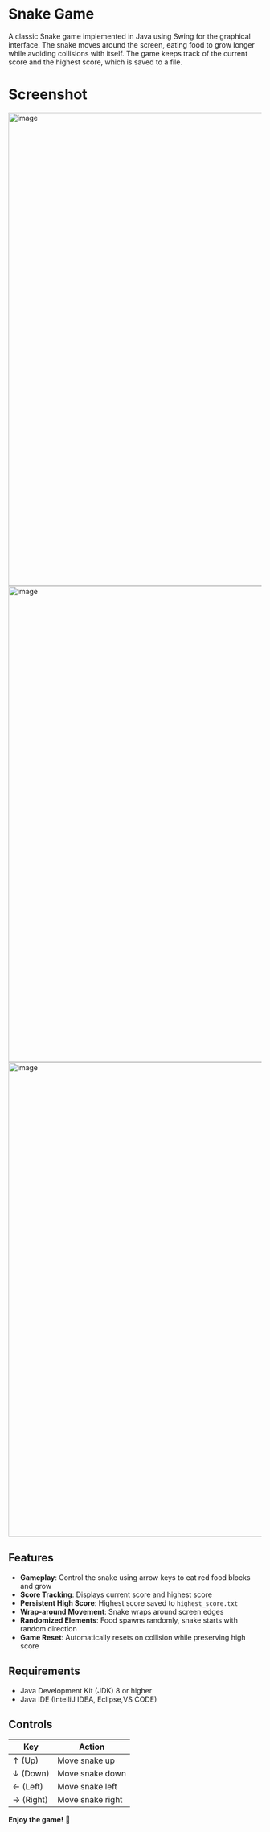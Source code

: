 # Snake Game

A classic Snake game implemented in Java using Swing for the graphical interface. The snake moves around the screen, eating food to grow longer while avoiding collisions with itself. The game keeps track of the current score and the highest score, which is saved to a file.

# Screenshot
<img width="1208" height="941" alt="image" src="https://github.com/user-attachments/assets/6ae01b1e-4677-4eed-9f19-edbee4defa5f" />
<img width="1201" height="946" alt="image" src="https://github.com/user-attachments/assets/3e7e493c-6f36-43e6-af23-30d17854a543" />
<img width="1197" height="943" alt="image" src="https://github.com/user-attachments/assets/008d8603-af98-4b30-b4da-bc92f81d4df3" />




## Features

- **Gameplay**: Control the snake using arrow keys to eat red food blocks and grow
- **Score Tracking**: Displays current score and highest score
- **Persistent High Score**: Highest score saved to `highest_score.txt`
- **Wrap-around Movement**: Snake wraps around screen edges
- **Randomized Elements**: Food spawns randomly, snake starts with random direction
- **Game Reset**: Automatically resets on collision while preserving high score

## Requirements

- Java Development Kit (JDK) 8 or higher
- Java IDE (IntelliJ IDEA, Eclipse,VS CODE)


## Controls

| Key        | Action         |
|------------|----------------|
| ↑ (Up)     | Move snake up  |
| ↓ (Down)   | Move snake down|
| ← (Left)   | Move snake left|
| → (Right)  | Move snake right|


**Enjoy the game!** 🐍
